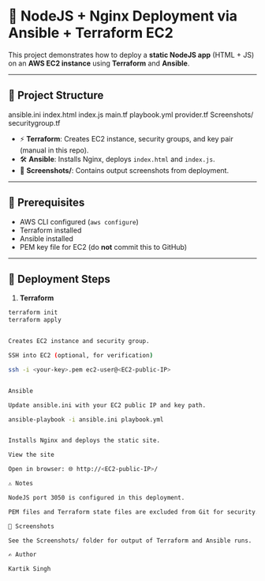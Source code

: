 # 🚀 NodeJS + Nginx Deployment via Ansible + Terraform EC2

This project demonstrates how to deploy a **static NodeJS app** (HTML + JS) on an **AWS EC2 instance** using **Terraform** and **Ansible**.

---

## 📁 Project Structure

ansible.ini
index.html
index.js
main.tf
playbook.yml
provider.tf
Screenshots/
securitygroup.tf


- ⚡ **Terraform**: Creates EC2 instance, security groups, and key pair (manual in this repo).  
- 🛠️ **Ansible**: Installs Nginx, deploys `index.html` and `index.js`.  
- 📸 **Screenshots/**: Contains output screenshots from deployment.  

---

## 📝 Prerequisites

- AWS CLI configured (`aws configure`)  
- Terraform installed  
- Ansible installed  
- PEM key file for EC2 (do **not** commit this to GitHub)  

---

## 🚀 Deployment Steps

1. **Terraform**  
```bash
terraform init
terraform apply


Creates EC2 instance and security group.

SSH into EC2 (optional, for verification)

ssh -i <your-key>.pem ec2-user@<EC2-public-IP>


Ansible

Update ansible.ini with your EC2 public IP and key path.

ansible-playbook -i ansible.ini playbook.yml


Installs Nginx and deploys the static site.

View the site

Open in browser: 🌐 http://<EC2-public-IP>/

⚠️ Notes

NodeJS port 3050 is configured in this deployment.

PEM files and Terraform state files are excluded from Git for security.

📸 Screenshots

See the Screenshots/ folder for output of Terraform and Ansible runs.

✍️ Author

Kartik Singh
